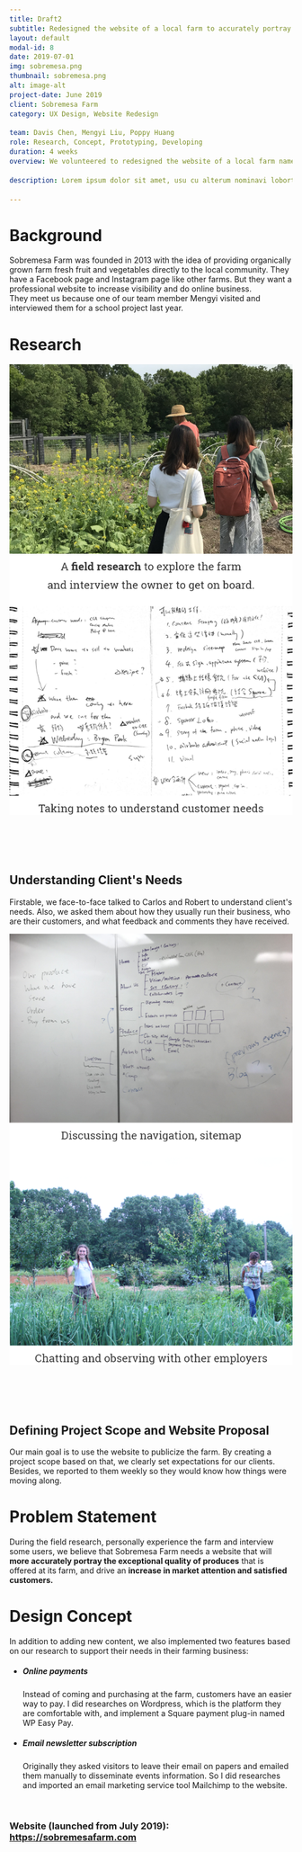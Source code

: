 ```yaml
---
title: Draft2
subtitle: Redesigned the website of a local farm to accurately portray its exceptional product quality.
layout: default
modal-id: 8
date: 2019-07-01
img: sobremesa.png
thumbnail: sobremesa.png
alt: image-alt
project-date: June 2019
client: Sobremesa Farm
category: UX Design, Website Redesign

team: Davis Chen, Mengyi Liu, Poppy Huang
role: Research, Concept, Prototyping, Developing
duration: 4 weeks
overview: We volunteered to redesigned the website of a local farm named Sobremesa Farm. The new website introduces its history, culture, and products.<br>Besides restructuring the website, we also have implemented some features like newsletter subscriptions and Square online payment system.

description: Lorem ipsum dolor sit amet, usu cu alterum nominavi lobortis. At duo novum diceret. Tantas apeirian vix et, usu sanctus postulant inciderint ut, populo diceret necessitatibus in vim. Cu eum dicam feugiat noluisse.

---
```

<div class="row"> <!-- eternal structure: row col-xl-12 modal-body 1-->
<div class="col-xl-12"> <!-- eternal structure: row col-xl-12 modal-body 2-->
<div class="modal-body"> <!-- eternal structure: row col-xl-12 modal-body 3-->
    <!-- post content start-->
    <div class="container">
    <div class="row text-left text-general">
        <div class="col-lg-12">
        <h1 class="service-heading">Background</h1>
            <p>Sobremesa Farm was founded in 2013 with the idea of providing organically grown farm fresh fruit and vegetables directly to the local community. They have a Facebook page and Instagram page like other farms. But they want a professional website to increase visibility and do online business.<br>They meet us because one of our team member Mengyi visited and interviewed them for a school project last year.</p>
        </div>
    </div>
    <div class="div-line"></div>
    </div> <!-- container -->
    <!-- post content end-->
</div> <!-- eternal structure: row col-xl-12 modal-body 4-->
</div> <!-- eternal structure: row col-xl-12 modal-body 5-->
</div>

<div class="row bg-light-gray"> <!-- eternal structure: row col-xl-12 modal-body 1 *edit bg color here*-->
<div class="col-xl-12"> <!-- eternal structure: row col-xl-12 modal-body 2-->
<div class="modal-body"> <!-- eternal structure: row col-xl-12 modal-body 3-->
    <!-- post content start-->
    <div class="container">
    <div class="row text-center text-general">
        <div class="col-lg-12">
            <h1 class="service-heading">Research</h1>
        </div>
    </div>
    <div class="div-line"></div>
    <div class="row text-left ">
        <div class="col-lg-6">
            <span >
            <img class="img-responsive center-block" src="img/portfolio/sf-a/Group 96.png" alt="">
            </span>
        </div>
        <div class="col-lg-1"></div>
        <div class="col-lg-5" style="margin-top: 20%;">
            <h2 class="service-heading">Understanding Client's Needs</h2>
            <p>Firstable, we face-to-face talked to Carlos and Robert to understand client's needs. Also, we asked them about how they usually run their business, who are their customers, and what feedback and comments they have received.</p>
        </div>
    </div>
    <div class="div-line"></div>
    <div class="row text-left ">
        <div class="col-lg-6">
            <span >
            <img class="img-responsive center-block" src="img/portfolio/sf-a/Group 95.png" alt="">
            </span>
        </div>
        <div class="col-lg-1"></div>
        <div class="col-lg-5" style="margin-top: 20%;">
            <h2 class="service-heading">Defining Project Scope and Website Proposal</h2>
            <p>Our main goal is to use the website to publicize the farm. By creating a project scope based on that, we clearly set expectations for our clients. Besides, we reported to them weekly so they would know how things were moving along.</p>
        </div>
    </div>
    <div class="div-line"></div>
    </div> <!-- container -->
    <!-- post content end-->
</div> <!-- eternal structure: row col-xl-12 modal-body 4-->
</div> <!-- eternal structure: row col-xl-12 modal-body 5-->
</div>

<div class="row"> <!-- eternal structure: row col-xl-12 modal-body 1 *edit bg color here*-->
<div class="col-xl-12"> <!-- eternal structure: row col-xl-12 modal-body 2-->
<div class="modal-body"> <!-- eternal structure: row col-xl-12 modal-body 3-->
    <!-- post content start-->
    <div class="container">
    <div class="row text-left text-general">
        <div class="col-lg-12">
        <h1 class="service-heading">Problem Statement</h1>
            <p>During the field research, personally experience the farm and interview some users, we believe that Sobremesa Farm needs a website that will <strong>more accurately portray the exceptional quality of produces</strong> that is offered at its farm, and drive an <strong>increase in market attention and satisfied customers.</strong></p>
        </div>
    </div>
    <div class="row text-left text-general">
        <div class="col-lg-12">
        <h1 class="service-heading">Design Concept</h1>
            <p>In addition to adding new content, we also implemented two features based on our research to support their needs in their farming business:</p>
            <ul>
                <li>
                    <h5>Online payments</h5>
                    <p>Instead of coming and purchasing at the farm, customers have an easier way to pay. I did researches on Wordpress, which is the platform they are comfortable with, and implement a Square payment plug-in named WP Easy Pay.</p>
                </li>
                <li>
                    <h5>Email newsletter subscription</h5>
                    <p>Originally they asked visitors to leave their email on papers and emailed them manually to disseminate events information. So I did researches and imported an email marketing service tool Mailchimp to the website.</p>
                </li>
            </ul>
        </div>
    </div>
    <div class="div-line"></div>
    <div class="row text-left">
        <span >
        <img class="img-responsive center-block" src="img/portfolio/Sobremesa-XD-2.png" alt="">
        </span>
    </div>
    <div class="row text-center">
        <h3 class="service-heading">Website (launched from July 2019): <a href="https://sobremesafarm.com" target="_blank">https://sobremesafarm.com</a></h3>
    </div>
    </div> <!-- container -->
    <!-- post content end-->
</div> <!-- eternal structure: row col-xl-12 modal-body 4-->
</div> <!-- eternal structure: row col-xl-12 modal-body 5-->
</div>